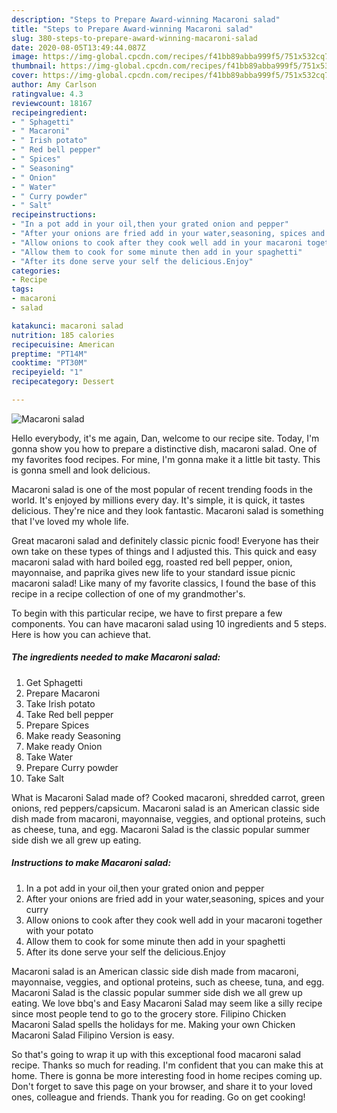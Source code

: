 ```yaml
---
description: "Steps to Prepare Award-winning Macaroni salad"
title: "Steps to Prepare Award-winning Macaroni salad"
slug: 380-steps-to-prepare-award-winning-macaroni-salad
date: 2020-08-05T13:49:44.087Z
image: https://img-global.cpcdn.com/recipes/f41bb89abba999f5/751x532cq70/macaroni-salad-recipe-main-photo.jpg
thumbnail: https://img-global.cpcdn.com/recipes/f41bb89abba999f5/751x532cq70/macaroni-salad-recipe-main-photo.jpg
cover: https://img-global.cpcdn.com/recipes/f41bb89abba999f5/751x532cq70/macaroni-salad-recipe-main-photo.jpg
author: Amy Carlson
ratingvalue: 4.3
reviewcount: 18167
recipeingredient:
- " Sphagetti"
- " Macaroni"
- " Irish potato"
- " Red bell pepper"
- " Spices"
- " Seasoning"
- " Onion"
- " Water"
- " Curry powder"
- " Salt"
recipeinstructions:
- "In a pot add in your oil,then your grated onion and pepper"
- "After your onions are fried add in your water,seasoning, spices and your curry"
- "Allow onions to cook after they cook well add in your macaroni together with your potato"
- "Allow them to cook for some minute then add in your spaghetti"
- "After its done serve your self the delicious.Enjoy"
categories:
- Recipe
tags:
- macaroni
- salad

katakunci: macaroni salad 
nutrition: 185 calories
recipecuisine: American
preptime: "PT14M"
cooktime: "PT30M"
recipeyield: "1"
recipecategory: Dessert

---
```



![Macaroni salad](https://img-global.cpcdn.com/recipes/f41bb89abba999f5/751x532cq70/macaroni-salad-recipe-main-photo.jpg)

Hello everybody, it's me again, Dan, welcome to our recipe site. Today, I'm gonna show you how to prepare a distinctive dish, macaroni salad. One of my favorites food recipes. For mine, I'm gonna make it a little bit tasty. This is gonna smell and look delicious.

Macaroni salad is one of the most popular of recent trending foods in the world. It's enjoyed by millions every day. It's simple, it is quick, it tastes delicious. They're nice and they look fantastic. Macaroni salad is something that I've loved my whole life.

Great macaroni salad and definitely classic picnic food! Everyone has their own take on these types of things and I adjusted this. This quick and easy macaroni salad with hard boiled egg, roasted red bell pepper, onion, mayonnaise, and paprika gives new life to your standard issue picnic macaroni salad! Like many of my favorite classics, I found the base of this recipe in a recipe collection of one of my grandmother&#39;s.


To begin with this particular recipe, we have to first prepare a few components. You can have macaroni salad using 10 ingredients and 5 steps. Here is how you can achieve that.

<!--inarticleads1-->

##### The ingredients needed to make Macaroni salad:

1. Get  Sphagetti
1. Prepare  Macaroni
1. Take  Irish potato
1. Take  Red bell pepper
1. Prepare  Spices
1. Make ready  Seasoning
1. Make ready  Onion
1. Take  Water
1. Prepare  Curry powder
1. Take  Salt


What is Macaroni Salad made of? Cooked macaroni, shredded carrot, green onions, red peppers/capsicum. Macaroni salad is an American classic side dish made from macaroni, mayonnaise, veggies, and optional proteins, such as cheese, tuna, and egg. Macaroni Salad is the classic popular summer side dish we all grew up eating. 

<!--inarticleads2-->

##### Instructions to make Macaroni salad:

1. In a pot add in your oil,then your grated onion and pepper
1. After your onions are fried add in your water,seasoning, spices and your curry
1. Allow onions to cook after they cook well add in your macaroni together with your potato
1. Allow them to cook for some minute then add in your spaghetti
1. After its done serve your self the delicious.Enjoy


Macaroni salad is an American classic side dish made from macaroni, mayonnaise, veggies, and optional proteins, such as cheese, tuna, and egg. Macaroni Salad is the classic popular summer side dish we all grew up eating. We love bbq&#39;s and Easy Macaroni Salad may seem like a silly recipe since most people tend to go to the grocery store. Filipino Chicken Macaroni Salad spells the holidays for me. Making your own Chicken Macaroni Salad Filipino Version is easy. 

So that's going to wrap it up with this exceptional food macaroni salad recipe. Thanks so much for reading. I'm confident that you can make this at home. There is gonna be more interesting food in home recipes coming up. Don't forget to save this page on your browser, and share it to your loved ones, colleague and friends. Thank you for reading. Go on get cooking!
